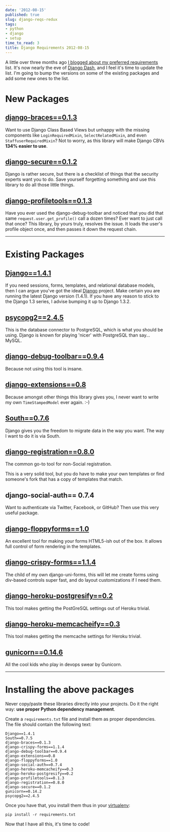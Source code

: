 ```yaml
---
date: '2012-08-15'
published: true
slug: django-reqs-redux
tags:
- python
- django
- setup
time_to_read: 3
title: Django Requirements 2012-08-15
---
```


A little over three months ago [I blogged about my preferred
requirements](/django-requirements-for-a-project.html)
list. It's now nearly the eve of [Django Dash](https://djangodash.com),
and I feel it's time to update the list. I'm going to bump the
versions on some of the existing packages and add some new ones to the
list.

New Packages
============

[django-braces==0.1.3](https://pypi.python.org/pypi/django-braces/)
------------------------------------------------------------------

Want to use Django Class Based Views but unhappy with the missing
components like `LoginRequiredMixin`, `SelectRelatedMixin`, and even
`StaffuserRequiredMixin`? Not to worry, as this library will make Django
CBVs **134% easier to use**.

[django-secure==0.1.2](https://pypi.python.org/pypi/django-secure/)
------------------------------------------------------------------

Django is rather secure, but there is a checklist of things that the
security experts want you to do. Save yourself forgetting something and
use this library to do all those little things.

[django-profiletools==0.1.3](https://pypi.python.org/pypi/django-profiletools/)
------------------------------------------------------------------------------

Have you ever used the django-debug-toolbar and noticed that you did
that same `request.user.get_profile()` call a dozen times? Ever want to
just call that once? This library, by yours truly, resolves the issue.
It loads the user's profile object once, and then passes it down the
request chain.

------------------------------------------------------------------------

Existing Packages
=================

[Django==1.4.1](https://pypi.python.org/pypi/Django/1.4.1)
---------------------------------------------------------

If you need sessions, forms, templates, and relational database models,
then I can argue you've got the ideal
[Django](https://djangoproject.com) project. Make certain you are running
the latest Django version (1.4.1). If you have any reason to stick to
the Django 1.3 series, I advise bumping it up to Django 1.3.2.

[psycopg2==2.4.5](https://pypi.python.org/pypi/psycopg2)
-------------------------------------------------------

This is the database connector to PostgreSQL, which is what you should
be using. Django is known for playing 'nicer' with PostgreSQL than
say... MySQL.

[django-debug-toolbar==0.9.4](https://pypi.python.org/pypi/django-debug-toolbar)
-------------------------------------------------------------------------------

Because not using this tool is insane.

[django-extensions==0.8](https://pypi.python.org/pypi/django-extensions)
-----------------------------------------------------------------------

Because amongst other things this library gives you, I never want to
write my own `TimeStampedModel` ever again. :-)

[South==0.7.6](https://pypi.python.org/pypi/South)
-------------------------------------------------

Django gives you the freedom to migrate data in the way you want. The
way I want to do it is via South.

[django-registration==0.8.0](https://pypi.python.org/pypi/django-registration)
-----------------------------------------------------------------------------

The common go-to tool for non-Social registration.

This is a very solid tool, but you do have to make your own templates or
find someone's fork that has a copy of templates that match.

django-social-auth== 0.7.4
--------------------------

Want to authenticate via Twitter, Facebook, or GitHub? Then use this
very useful package.

[django-floppyforms==1.0](https://pypi.python.org/pypi/django-floppyforms)
-------------------------------------------------------------------------

An excellent tool for making your forms HTML5-ish out of the box. It
allows full control of form rendering in the templates.

[django-crispy-forms==1.1.4](https://pypi.python.org/pypi/django-crispy-forms)
-----------------------------------------------------------------------------

The child of my own django-uni-forms, this will let me create forms
using div-based controls super fast, and do layout customizations if I
need them.

[django-heroku-postgresify==0.2](https://pypi.python.org/pypi/django-heroku-postgresify)
---------------------------------------------------------------------------------------

This tool makes getting the PostGreSQL settings out of Heroku trivial.

[django-heroku-memcacheify==0.3](https://pypi.python.org/pypi/django-heroku-memcacheify)
---------------------------------------------------------------------------------------

This tool makes getting the memcache settings for Heroku trivial.

[gunicorn==0.14.6](https://pypi.python.org/pypi/gunicorn)
--------------------------------------------------------

All the cool kids who play in devops swear by Gunicorn.

------------------------------------------------------------------------

Installing the above packages
=============================

Never copy/paste these libraries directly into your projects. Do it the
right way: **use proper Python dependency management**.

Create a `requirements.txt` file and install them as proper
dependencies. The file should contain the following text:

    Django==1.4.1
    South==0.7.5   
    django-braces==0.1.3    
    django-crispy-forms==1.1.4
    django-debug-toolbar==0.9.4
    django-extensions==0.8
    django-floppyforms==1.0
    django-social-auth==0.7.4
    django-heroku-memcacheify==0.3
    django-heroku-postgresify==0.2
    django-profiletools==0.1.3
    django-registration==0.8.0   
    django-secure==0.1.2
    gunicorn==0.14.2
    psycopg2==2.4.5

Once you have that, you install them thus in your
[virtualenv](https://pypi.python.org/pypi/virtualenv):

    pip install -r requirements.txt

Now that I have all this, it's time to code!
